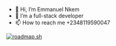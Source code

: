 - 👋 Hi, I’m Emmanuel Nkem
- 👀 I’m a full-stack developer
- 📫 How to reach me +2348119590047

[![roadmap.sh](https://roadmap.sh/card/wide/6659a284b998f3b3c70ac44b?variant=dark)](https://roadmap.sh)

<!---
NK-Drakula/NK-Drakula is a ✨ special ✨ repository because its `README.md` (this file) appears on your GitHub profile.
You can click the Preview link to take a look at your changes.
--->
